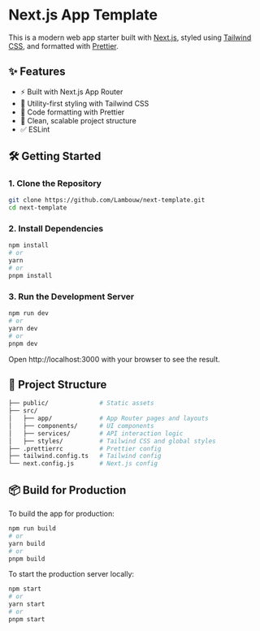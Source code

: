# Next.js App Template

This is a modern web app starter built with [Next.js](https://nextjs.org/), styled using [Tailwind CSS](https://tailwindcss.com/), and formatted with [Prettier](https://prettier.io/).

## ✨ Features

- ⚡️ Built with Next.js App Router
- 🎨 Utility-first styling with Tailwind CSS
- 🧼 Code formatting with Prettier
- 📁 Clean, scalable project structure
- ✅ ESLint

## 🛠️ Getting Started

### 1. Clone the Repository

```bash
git clone https://github.com/Lambouw/next-template.git
cd next-template
```

### 2. Install Dependencies

```bash
npm install
# or
yarn
# or
pnpm install
```

### 3. Run the Development Server

```bash
npm run dev
# or
yarn dev
# or
pnpm dev
```

Open http://localhost:3000 with your browser to see the result.

## 🧱 Project Structure

```bash
├── public/              # Static assets
├── src/
│   ├── app/             # App Router pages and layouts
│   ├── components/      # UI components
│   ├── services/        # API interaction logic
│   ├── styles/          # Tailwind CSS and global styles
├── .prettierrc          # Prettier config
├── tailwind.config.ts   # Tailwind config
└── next.config.js       # Next.js config
```

## 📦 Build for Production

To build the app for production:

```bash
npm run build
# or
yarn build
# or
pnpm build
```

To start the production server locally:

```bash
npm start
# or
yarn start
# or
pnpm start
```

